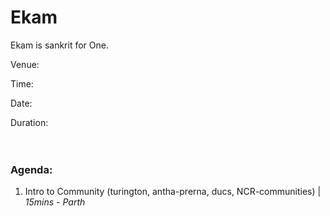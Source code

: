 # Ekam
Ekam is sankrit for One.

Venue:

Time:

Date:

Duration:
<br><br><br>
### Agenda:

1. Intro to Community (turington, antha-prerna, ducs, NCR-communities) | _15mins - Parth_
